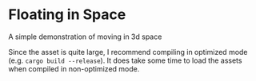 # Floating in Space
A simple demonstration of moving in 3d space

Since the asset is quite large, I recommend compiling in optimized mode (e.g. `cargo build --release`). It does take some time to load the assets when compiled in non-optimized mode.
